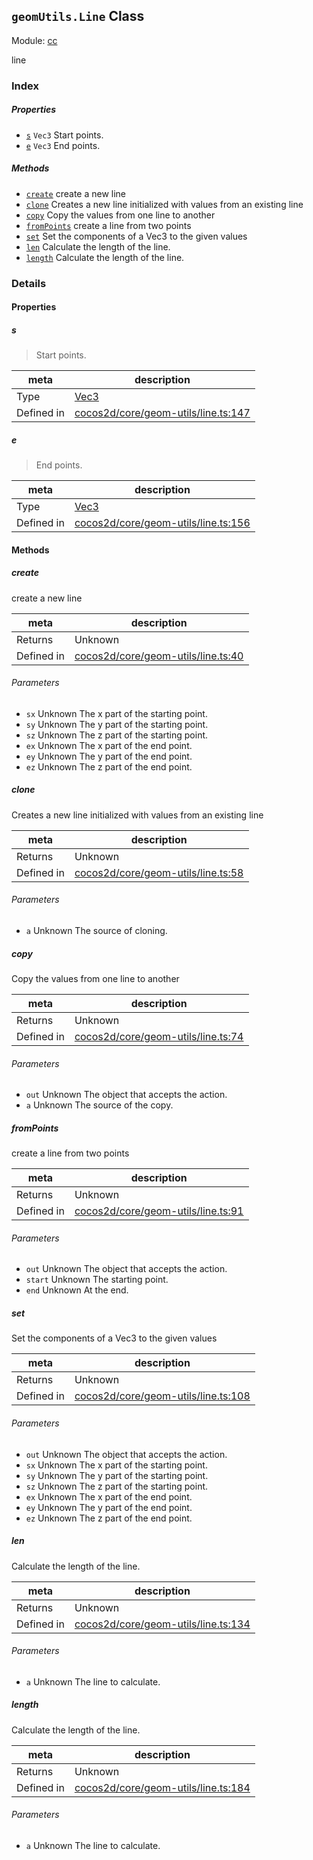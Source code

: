 ## `geomUtils.Line` Class



Module: [cc](../modules/cc.md)


line



### Index

##### Properties

  - [`s`](#s) `Vec3` Start points.
  - [`e`](#e) `Vec3` End points.



##### Methods

  - [`create`](#create) create a new line
  - [`clone`](#clone) Creates a new line initialized with values from an existing line
  - [`copy`](#copy) Copy the values from one line to another
  - [`fromPoints`](#frompoints) create a line from two points
  - [`set`](#set) Set the components of a Vec3 to the given values
  - [`len`](#len) Calculate the length of the line.
  - [`length`](#length) Calculate the length of the line.



### Details


#### Properties


##### s

> Start points.

| meta | description |
|------|-------------|
| Type | <a href="../classes/Vec3.html" class="crosslink">Vec3</a> |
| Defined in | [cocos2d/core/geom-utils/line.ts:147](https://github.com/cocos-creator/engine/blob/246760b55cfc698ac5f3450a1794d9d0554a0600/cocos2d/core/geom-utils/line.ts#L147) |



##### e

> End points.

| meta | description |
|------|-------------|
| Type | <a href="../classes/Vec3.html" class="crosslink">Vec3</a> |
| Defined in | [cocos2d/core/geom-utils/line.ts:156](https://github.com/cocos-creator/engine/blob/246760b55cfc698ac5f3450a1794d9d0554a0600/cocos2d/core/geom-utils/line.ts#L156) |






<!-- Method Block -->
#### Methods


##### create

create a new line

| meta | description |
|------|-------------|
| Returns | Unknown 
| Defined in | [cocos2d/core/geom-utils/line.ts:40](https://github.com/cocos-creator/engine/blob/246760b55cfc698ac5f3450a1794d9d0554a0600/cocos2d/core/geom-utils/line.ts#L40) |

###### Parameters
- `sx` Unknown The x part of the starting point.
- `sy` Unknown The y part of the starting point.
- `sz` Unknown The z part of the starting point.
- `ex` Unknown The x part of the end point.
- `ey` Unknown The y part of the end point.
- `ez` Unknown The z part of the end point.


##### clone

Creates a new line initialized with values from an existing line

| meta | description |
|------|-------------|
| Returns | Unknown 
| Defined in | [cocos2d/core/geom-utils/line.ts:58](https://github.com/cocos-creator/engine/blob/246760b55cfc698ac5f3450a1794d9d0554a0600/cocos2d/core/geom-utils/line.ts#L58) |

###### Parameters
- `a` Unknown The source of cloning.


##### copy

Copy the values from one line to another

| meta | description |
|------|-------------|
| Returns | Unknown 
| Defined in | [cocos2d/core/geom-utils/line.ts:74](https://github.com/cocos-creator/engine/blob/246760b55cfc698ac5f3450a1794d9d0554a0600/cocos2d/core/geom-utils/line.ts#L74) |

###### Parameters
- `out` Unknown The object that accepts the action.
- `a` Unknown The source of the copy.


##### fromPoints

create a line from two points

| meta | description |
|------|-------------|
| Returns | Unknown 
| Defined in | [cocos2d/core/geom-utils/line.ts:91](https://github.com/cocos-creator/engine/blob/246760b55cfc698ac5f3450a1794d9d0554a0600/cocos2d/core/geom-utils/line.ts#L91) |

###### Parameters
- `out` Unknown The object that accepts the action.
- `start` Unknown The starting point.
- `end` Unknown At the end.


##### set

Set the components of a Vec3 to the given values

| meta | description |
|------|-------------|
| Returns | Unknown 
| Defined in | [cocos2d/core/geom-utils/line.ts:108](https://github.com/cocos-creator/engine/blob/246760b55cfc698ac5f3450a1794d9d0554a0600/cocos2d/core/geom-utils/line.ts#L108) |

###### Parameters
- `out` Unknown The object that accepts the action.
- `sx` Unknown The x part of the starting point.
- `sy` Unknown The y part of the starting point.
- `sz` Unknown The z part of the starting point.
- `ex` Unknown The x part of the end point.
- `ey` Unknown The y part of the end point.
- `ez` Unknown The z part of the end point.


##### len

Calculate the length of the line.

| meta | description |
|------|-------------|
| Returns | Unknown 
| Defined in | [cocos2d/core/geom-utils/line.ts:134](https://github.com/cocos-creator/engine/blob/246760b55cfc698ac5f3450a1794d9d0554a0600/cocos2d/core/geom-utils/line.ts#L134) |

###### Parameters
- `a` Unknown The line to calculate.


##### length

Calculate the length of the line.

| meta | description |
|------|-------------|
| Returns | Unknown 
| Defined in | [cocos2d/core/geom-utils/line.ts:184](https://github.com/cocos-creator/engine/blob/246760b55cfc698ac5f3450a1794d9d0554a0600/cocos2d/core/geom-utils/line.ts#L184) |

###### Parameters
- `a` Unknown The line to calculate.



